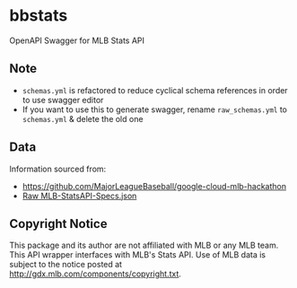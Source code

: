 # bbstats

OpenAPI Swagger for MLB Stats API

## Note

- `schemas.yml` is refactored to reduce cyclical schema references in order to use swagger editor
- If you want to use this to generate swagger, rename `raw_schemas.yml` to `schemas.yml` & delete the old one

## Data
Information sourced from:
- https://github.com/MajorLeagueBaseball/google-cloud-mlb-hackathon
- [Raw MLB-StatsAPI-Specs.json](https://raw.githubusercontent.com/MajorLeagueBaseball/google-cloud-mlb-hackathon/main/datasets/mlb-statsapi-docs/MLB-StatsAPI-Spec.json)

## Copyright Notice

This package and its author are not affiliated with MLB or any MLB team. This API wrapper interfaces with MLB's Stats API. Use of MLB data is subject to the notice posted at http://gdx.mlb.com/components/copyright.txt.
